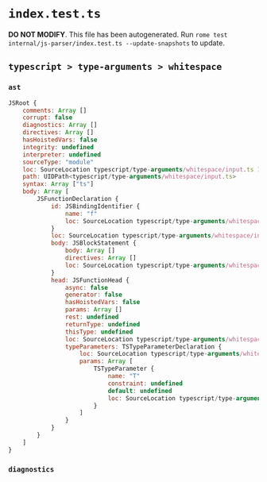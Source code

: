 # `index.test.ts`

**DO NOT MODIFY**. This file has been autogenerated. Run `rome test internal/js-parser/index.test.ts --update-snapshots` to update.

## `typescript > type-arguments > whitespace`

### `ast`

```javascript
JSRoot {
	comments: Array []
	corrupt: false
	diagnostics: Array []
	directives: Array []
	hasHoistedVars: false
	integrity: undefined
	interpreter: undefined
	sourceType: "module"
	loc: SourceLocation typescript/type-arguments/whitespace/input.ts 1:0-1:24
	path: UIDPath<typescript/type-arguments/whitespace/input.ts>
	syntax: Array ["ts"]
	body: Array [
		JSFunctionDeclaration {
			id: JSBindingIdentifier {
				name: "f"
				loc: SourceLocation typescript/type-arguments/whitespace/input.ts 1:9-1:10 (f)
			}
			loc: SourceLocation typescript/type-arguments/whitespace/input.ts 1:0-1:24
			body: JSBlockStatement {
				body: Array []
				directives: Array []
				loc: SourceLocation typescript/type-arguments/whitespace/input.ts 1:22-1:24
			}
			head: JSFunctionHead {
				async: false
				generator: false
				hasHoistedVars: false
				params: Array []
				rest: undefined
				returnType: undefined
				thisType: undefined
				loc: SourceLocation typescript/type-arguments/whitespace/input.ts 1:10-1:21
				typeParameters: TSTypeParameterDeclaration {
					loc: SourceLocation typescript/type-arguments/whitespace/input.ts 1:10-1:19
					params: Array [
						TSTypeParameter {
							name: "T"
							constraint: undefined
							default: undefined
							loc: SourceLocation typescript/type-arguments/whitespace/input.ts 1:13-1:14
						}
					]
				}
			}
		}
	]
}
```

### `diagnostics`

```

```
